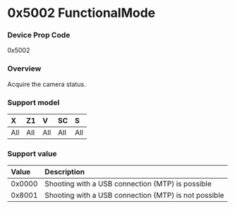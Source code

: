 # 0x5002 FunctionalMode

### Device Prop Code

0x5002

### Overview

Acquire the camera status.

### Support model

| X | Z1 | V | SC | S |
|:--|:--|:--|:--|:--|
| All | All | All | All | All |

### Support value

| Value | Description |
|:--|:--|
| 0x0000 | Shooting with a USB connection (MTP) is possible |
| 0x8001 | Shooting with a USB connection (MTP) is not possible |
